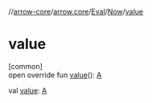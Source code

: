 //[arrow-core](../../../../index.md)/[arrow.core](../../index.md)/[Eval](../index.md)/[Now](index.md)/[value](value.md)

# value

[common]\
open override fun [value](value.md)(): [A](index.md)

val [value](value.md): [A](index.md)
